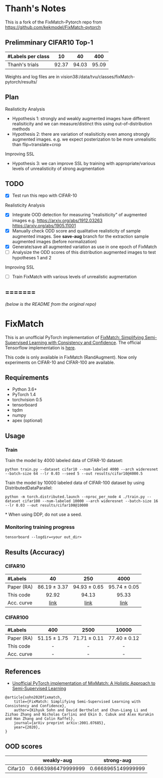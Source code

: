 # Thanh's Notes
This is a fork of the FixMatch-Pytorch repo from https://github.com/kekmodel/FixMatch-pytorch

## Prelimminary CIFAR10 Top-1
| #Labels per class| 10 | 40 | 400 |
|:---|:---:|:---:|:---:|
| Thanh's trials | 92.37 | 94.03 | 95.09 |

Weights and log files are in vision38:/data/tvu/classes/fixMatch-pytorch/results/


## Plan
Realisticity Analysis
- Hypothesis 1: strongly and weakly augmented images have different realisiticity and we can measure/distinct this using out-of-distribution methods
- Hypothesis 2: there are variation of realisiticity even among strongly augmented images. e.g. we expect posterization to be more unrealisitic than flip+translate+crop

Improving SSL
- Hypothesis 3: we can improve SSL by training with appropriate/various levels of unrealisticity of strong augmentation

## TODO
- [X] Test run this repo with CIFAR-10

Realisticity Analysis
- [X] Integrate OOD detection for measuring "realisiticity" of augmented images e.g. https://arxiv.org/abs/1912.03263 https://arxiv.org/abs/1905.11001
- [X] Manually check ODD score and qualitative realisticity of sample augmented images. See **save-aug** branch for the extraction sample augmented images (before normalization)
- [X] Generate/save all augmented variation as use in one epoch of FixMatch
- [ ] Analysize the ODD scores of this distribution augmented images to test hypotheses 1 and 2

Improving SSL
- [ ] Train FixMatch with various levels of unrealistic augmentation

=======
---------------------------------------------
*(below is the README from the original repo)*
# FixMatch
This is an unofficial PyTorch implementation of [FixMatch: Simplifying Semi-Supervised Learning with Consistency and Confidence](https://arxiv.org/abs/2001.07685).
The official Tensorflow implementation is [here](https://github.com/google-research/fixmatch).

This code is only available in FixMatch (RandAugment).
Now only experiments on CIFAR-10 and CIFAR-100 are available.

## Requirements
- Python 3.6+
- PyTorch 1.4
- torchvision 0.5
- tensorboard
- tqdm
- numpy
- apex (optional)

## Usage

### Train
Train the model by 4000 labeled data of CIFAR-10 dataset:

```
python train.py --dataset cifar10 --num-labeled 4000 --arch wideresnet --batch-size 64 --lr 0.03 --seed 5 --out results/cifar10@4000.5
```

Train the model by 10000 labeled data of CIFAR-100 dataset by using DistributedDataParallel:
```
python -m torch.distributed.launch --nproc_per_node 4 ./train.py --dataset cifar100 --num-labeled 10000 --arch wideresnet --batch-size 16 --lr 0.03 --out results/cifar100@10000
```
\* When using DDP, do not use a seed.

### Monitoring training progress
```
tensorboard --logdir=<your out_dir>
```

## Results (Accuracy)

### CIFAR10
| #Labels | 40 | 250 | 4000 |
|:---|:---:|:---:|:---:|
| Paper (RA) | 86.19 ± 3.37 | 94.93 ± 0.65 | 95.74 ± 0.05 |
| This code | 92.92 | 94.13 | 95.33 |
| Acc. curve | [link](https://tensorboard.dev/experiment/YcLQA52kQ1KZIgND8bGijw/) | [link](https://tensorboard.dev/experiment/n3Wd14QRTZWEKXlmbQxfvw/) | [link](https://tensorboard.dev/experiment/MX4pVoLmRMuq7VTQV9M8ww/) |

### CIFAR100
| #Labels | 400 | 2500 | 10000 |
|:---|:---:|:---:|:---:|
|Paper (RA) | 51.15 ± 1.75 | 71.71 ± 0.11 | 77.40 ± 0.12 |
|This code | - | - | - |
| Acc. curve | - | - | - |

## References
- [Unofficial PyTorch implementation of MixMatch: A Holistic Approach to Semi-Supervised Learning](https://github.com/YU1ut/MixMatch-pytorch)
```
@article{sohn2020fixmatch,
    title={FixMatch: Simplifying Semi-Supervised Learning with Consistency and Confidence},
    author={Kihyuk Sohn and David Berthelot and Chun-Liang Li and Zizhao Zhang and Nicholas Carlini and Ekin D. Cubuk and Alex Kurakin and Han Zhang and Colin Raffel},
    journal={arXiv preprint arXiv:2001.07685},
    year={2020},
}
```
## OOD scores
| | weakly-aug | strong-aug |
|:---|:---:|:---:|
| Cifar10 | 0.6663986479999999 | 0.6668965149999999 | 
